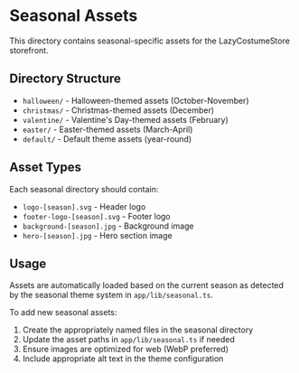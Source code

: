 # Seasonal Assets

This directory contains seasonal-specific assets for the LazyCostumeStore storefront.

## Directory Structure

- `halloween/` - Halloween-themed assets (October-November)
- `christmas/` - Christmas-themed assets (December)
- `valentine/` - Valentine's Day-themed assets (February)
- `easter/` - Easter-themed assets (March-April)
- `default/` - Default theme assets (year-round)

## Asset Types

Each seasonal directory should contain:

- `logo-[season].svg` - Header logo
- `footer-logo-[season].svg` - Footer logo  
- `background-[season].jpg` - Background image
- `hero-[season].jpg` - Hero section image

## Usage

Assets are automatically loaded based on the current season as detected by the seasonal theme system in `app/lib/seasonal.ts`.

To add new seasonal assets:

1. Create the appropriately named files in the seasonal directory
2. Update the asset paths in `app/lib/seasonal.ts` if needed
3. Ensure images are optimized for web (WebP preferred)
4. Include appropriate alt text in the theme configuration